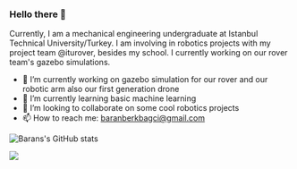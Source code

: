 ### Hello there 👋

<!--
**Kokjix/Kokjix** is a ✨ _special_ ✨ repository because its `README.md` (this file) appears on your GitHub profile.

Here are some ideas to get you started:

- 🔭 I’m currently working on ...
- 🌱 I’m currently learning ...
- 👯 I’m looking to collaborate on ...
- 🤔 I’m looking for help with ...
- 💬 Ask me about ...
- 📫 How to reach me: ...
- 😄 Pronouns: ...
- ⚡ Fun fact: ...
-->
Currently, I am a mechanical engineering undergraduate at Istanbul Technical University/Turkey. I am involving in robotics projects with my project team @iturover, besides my school. I currently working on our rover team's gazebo simulations.

- 🔭 I’m currently working on gazebo simulation for our rover and our robotic arm also our first generation drone
- 🌱 I’m currently learning basic machine learning
- 👯 I’m looking to collaborate on some cool robotics projects
- 📫 How to reach me: baranberkbagci@gmail.com


![Barans's GitHub stats](https://github-readme-stats.vercel.app/api?username=Kokjix&show_icons=true&theme=onedark)

![](https://github-readme-stats.vercel.app/api/top-langs/?username=Kokjix&style=flat-square&color=blueviolet)

